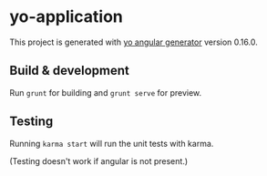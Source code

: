 # yo-application

This project is generated with [yo angular generator](https://github.com/yeoman/generator-angular)
version 0.16.0.

## Build & development

Run `grunt` for building and `grunt serve` for preview.

## Testing

Running `karma start` will run the unit tests with karma.

(Testing doesn't work if angular is not present.)
